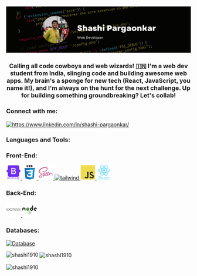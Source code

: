 ![profile](https://github.com/shashi1910/shashi1910/blob/main/png_20230528_134858_0000.png)

<h3 align="center">Calling all code cowboys and web wizards! 🇮🇳 I'm a web dev student from India, slinging code and building awesome web apps. My brain's a sponge for new tech (React, JavaScript, you name it!), and I'm always on the hunt for the next challenge. Up for building something groundbreaking? Let's collab!</h3>

<h3 align="left">Connect with me:</h3>
<p align="left">
<a href="https://linkedin.com/in/https://www.linkedin.com/in/shashi-pargaonkar/" target="blank"><img align="center" src="https://raw.githubusercontent.com/rahuldkjain/github-profile-readme-generator/master/src/images/icons/Social/linked-in-alt.svg" alt="https://www.linkedin.com/in/shashi-pargaonkar/" height="30" width="40" /></a>
</p>

<h3 align="left">Languages and Tools:</h3>
<p align="center">
<h3>Front-End: </h3>
  <a href="https://getbootstrap.com" target="_blank" rel="noreferrer"> <img src="https://raw.githubusercontent.com/devicons/devicon/master/icons/bootstrap/bootstrap-plain-wordmark.svg" alt="bootstrap" width="40" height="40"/> </a>
  <a href="https://www.w3schools.com/css/" target="_blank" rel="noreferrer"> <img src="https://raw.githubusercontent.com/devicons/devicon/master/icons/css3/css3-original-wordmark.svg" alt="css3" width="40" height="40"/> </a>
  <a href="https://sass-lang.com" target="_blank" rel="noreferrer"> <img src="https://raw.githubusercontent.com/devicons/devicon/master/icons/sass/sass-original.svg" alt="sass" width="40" height="40"/> </a>
  <a href="https://tailwindcss.com/" target="_blank" rel="noreferrer"> <img src="https://www.vectorlogo.zone/logos/tailwindcss/tailwindcss-icon.svg" alt="tailwind" width="40" height="40"/> </a>
  <a href="https://developer.mozilla.org/en-US/docs/Web/JavaScript" target="_blank" rel="noreferrer"> <img src="https://raw.githubusercontent.com/devicons/devicon/master/icons/javascript/javascript-original.svg" alt="javascript" width="40" height="40"/> </a>
  <a href="https://reactjs.org/" target="_blank" rel="noreferrer"> <img src="https://raw.githubusercontent.com/devicons/devicon/master/icons/react/react-original-wordmark.svg" alt="react" width="40" height="40"/> </a>
<br>
<h3>Back-End:</h3> 
  <a href="https://expressjs.com" target="_blank" rel="noreferrer"> <img src="https://raw.githubusercontent.com/devicons/devicon/master/icons/express/express-original-wordmark.svg" alt="express" width="40" height="40"/> </a>
  <a href="https://nodejs.org" target="_blank" rel="noreferrer"> <img src="https://raw.githubusercontent.com/devicons/devicon/master/icons/nodejs/nodejs-original-wordmark.svg" alt="nodejs" width="40" height="40"/> </a>
<br>
<h3>Databases:</h3> 
  <a href="https://www.w3schools.com/sql/" target="_blank" rel="noreferrer"> <img src="https://raw.githubusercontent.com/devicons/devicon/master/icons/database/database-postgresql.svg" alt="Database" width="40" height="40"/> </a>  </p>


 

<p><img align="left" src="https://github-readme-stats.vercel.app/api/top-langs?username=shashi1910&show_icons=true&locale=en&layout=compact" alt="shashi1910" /></p>

<p>&nbsp;<img align="center" src="https://github-readme-stats.vercel.app/api?username=shashi1910&show_icons=true&locale=en" alt="shashi1910" /></p>

<p><img align="center" src="https://github-readme-streak-stats.herokuapp.com/?user=shashi1910&" alt="shashi1910" /></p>
  
